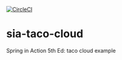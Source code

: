 [![CircleCI](https://circleci.com/gh/RobertWAFowler/spring5-mvc-rest.svg?style=svg)](https://circleci.com/gh/RobertWAFowler/spring5-mvc-rest)
# sia-taco-cloud
Spring in Action 5th Ed: taco cloud example
